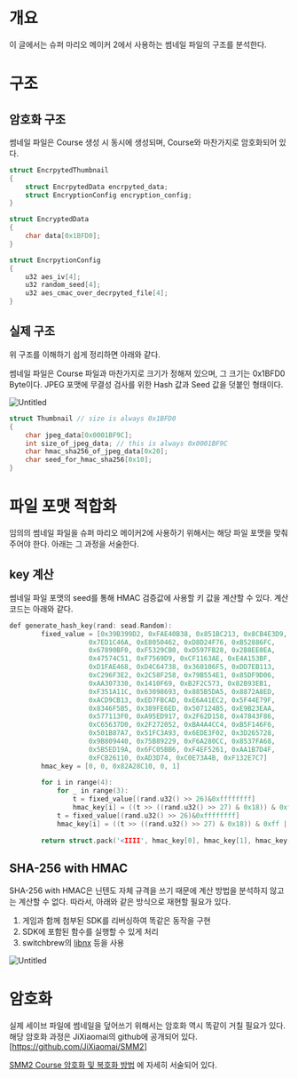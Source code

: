 # 개요

이 글에서는 슈퍼 마리오 메이커 2에서 사용하는 썸네일 파일의 구조를 분석한다.

# 구조

## 암호화 구조

썸네일 파일은 Course 생성 시 동시에 생성되며, Course와 마찬가지로 암호화되어 있다. 

```cpp
struct EncrpytedThumbnail
{
	struct EncrpytedData encrpyted_data;
	struct EncryptionConfig encryption_config;
}

struct EncryptedData
{
	char data[0x1BFD0];
}

struct EncrpytionConfig
{
	u32 aes_iv[4];
	u32 random_seed[4];
	u32 aes_cmac_over_decrpyted_file[4];
}
```

## 실제 구조

위 구조를 이해하기 쉽게 정리하면 아래와 같다. 

썸네일 파일은 Course 파일과 마찬가지로 크기가 정해져 있으며, 그 크기는 0x1BFD0 Byte이다. JPEG 포맷에 무결성 검사를 위한 Hash 값과 Seed 값을 덧붙인 형태이다. 

![Untitled](https://prod-files-secure.s3.us-west-2.amazonaws.com/2f11a5fa-4e62-4c72-b7e2-a459d91ae122/53c32fac-844a-4648-a663-d8f6b5004d36/Untitled.png)

```cpp
struct Thumbnail // size is always 0x1BFD0
{
	char jpeg_data[0x0001BF9C];
	int size_of_jpeg_data; // this is always 0x0001BF9C
	char hmac_sha256_of_jpeg_data[0x20];
	char seed_for_hmac_sha256[0x10];
}
```

# 파일 포맷 적합화

임의의 썸네일 파일을 슈퍼 마리오 메이커2에 사용하기 위해서는 해당 파일 포맷을 맞춰주어야 한다.  아래는 그 과정을 서술한다. 

## key 계산

썸네일 파일 포맷의 seed를 통해 HMAC 검증값에 사용할 키 값을 계산할 수 있다. 계산 코드는 아래와 같다. 

```cpp
def generate_hash_key(rand: sead.Random):
		fixed_value = [0x39B399D2, 0xFAE40B38, 0x851BC213, 0x8CB4E3D9, 
		            0x7ED1C46A, 0xE8050462, 0xD8D24F76, 0xB52886FC, 
		            0x67890BF0, 0xF5329CB0, 0xD597FB28, 0x2B8EE0EA, 
		            0x47574C51, 0xF7569D9, 0xCF1163AE, 0xE4A153BF, 
		            0xD1FAE468, 0xD4C64738, 0x360106F5, 0xDD7EB113, 
		            0xC296F3E2, 0x2C58F258, 0x79B554E1, 0x85DF9D06, 
		            0xAA307330, 0x1410F69, 0xB2F2C573, 0x82B93EB1, 
		            0xF351A11C, 0x63098693, 0x885B5DA5, 0x8872A8ED, 
		            0xACD9CB13, 0xED7FBCAD, 0xE6A41EC2, 0x5F44E79F, 
		            0x8346F5B5, 0x389FE6ED, 0x507124B5, 0xE9B23EAA, 
		            0x577113F0, 0xA95ED917, 0x2F62D158, 0x47843F86, 
		            0xC65637D0, 0x2F272052, 0xBA4A4CC4, 0xB5F146F6, 
		            0x501B87A7, 0x51FC3A93, 0x6EDE3F02, 0x3D265728, 
		            0x9B809440, 0x75B89229, 0xF6A280CC, 0x8537FA68, 
		            0x5B5ED19A, 0x6FC05BB6, 0xF4EF5261, 0xAA1B7D4F, 
		            0xFCB26110, 0xAD3D74, 0xC0E73A4B, 0xF132E7C7]
		hmac_key = [0, 0, 0x82A28C10, 0, 1]
		
		for i in range(4):
		    for _ in range(3):
		        t = fixed_value[(rand.u32() >> 26)&0xffffffff]
		        hmac_key[i] = ((t >> ((rand.u32() >> 27) & 0x18)) & 0xff | hmac_key[i]) << 8
		    t = fixed_value[(rand.u32() >> 26)&0xffffffff]
		    hmac_key[i] = ((t >> ((rand.u32() >> 27) & 0x18)) & 0xff | hmac_key[i]) & 0xffffffff
		
		return struct.pack('<IIII', hmac_key[0], hmac_key[1], hmac_key[2], hmac_key[3])
```

## SHA-256 with HMAC

SHA-256 with HMAC은 닌텐도 자체 규격을 쓰기 때문에 계산 방법을 분석하지 않고는 계산할 수 없다. 따라서, 아래와 같은 방식으로 재현할 필요가 있다. 

1. 게임과 함께 첨부된 SDK를 리버싱하여 똑같은 동작을 구현
2. SDK에 포함된 함수를 실행할 수 있게 처리 
3. switchbrew의 [libnx](https://github.com/switchbrew/libnx) 등을 사용

![Untitled](https://prod-files-secure.s3.us-west-2.amazonaws.com/2f11a5fa-4e62-4c72-b7e2-a459d91ae122/79232b90-34fe-456c-b96a-365a04694d0a/Untitled.png)

# 암호화

실제 세이브 파일에 썸네일을 덮어쓰기 위해서는 암호화 역시 똑같이 거칠 필요가 있다. 해당 암호화 과정은 JiXiaomai의 github에 공개되어 있다.[https://github.com/JiXiaomai/SMM2]

[SMM2 Course 암호화 및 복호화 방법](https://www.notion.so/SMM2-Course-3e797ec0646343e0b4e7848897855a5c?pvs=21) 에 자세히 서술되어 있다.
